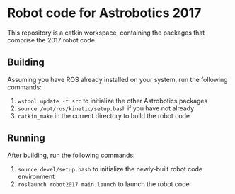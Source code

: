 # Robot code for Astrobotics 2017
This repository is a catkin workspace, containing the packages that comprise the 2017 robot code.

## Building
Assuming you have ROS already installed on your system, run the following commands:

1. `wstool update -t src` to initialize the other Astrobotics packages
2. `source /opt/ros/kinetic/setup.bash` if you have not already
3. `catkin_make` in the current directory to build the robot code

## Running
After building, run the following commands:

1. `source devel/setup.bash` to initialize the newly-built robot code environment
2. `roslaunch robot2017 main.launch` to launch the robot code
